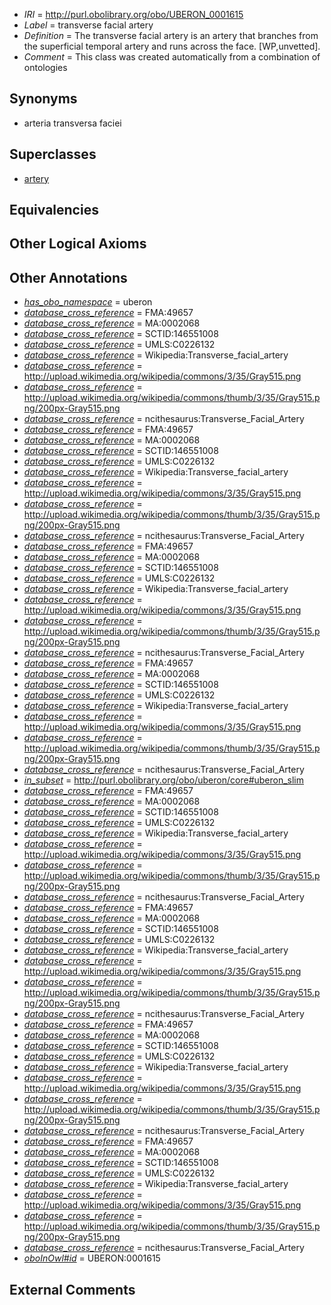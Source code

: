  * *IRI* = http://purl.obolibrary.org/obo/UBERON_0001615
 * *Label* = transverse facial artery
 * *Definition* = The transverse facial artery is an artery that branches from the superficial temporal artery and runs across the face. [WP,unvetted].
 * *Comment* = This class was created automatically from a combination of ontologies

## Synonyms

 * arteria transversa faciei

## Superclasses

 * [artery](../../UBERON/37/UBERON_0001637.md)

## Equivalencies


## Other Logical Axioms


## Other Annotations

 * *[has_obo_namespace](../../ce/oboInOwl#hasOBONamespace.md)* = uberon
 * *[database_cross_reference](../../ef/oboInOwl#hasDbXref.md)* = FMA:49657
 * *[database_cross_reference](../../ef/oboInOwl#hasDbXref.md)* = MA:0002068
 * *[database_cross_reference](../../ef/oboInOwl#hasDbXref.md)* = SCTID:146551008
 * *[database_cross_reference](../../ef/oboInOwl#hasDbXref.md)* = UMLS:C0226132
 * *[database_cross_reference](../../ef/oboInOwl#hasDbXref.md)* = Wikipedia:Transverse_facial_artery
 * *[database_cross_reference](../../ef/oboInOwl#hasDbXref.md)* = http://upload.wikimedia.org/wikipedia/commons/3/35/Gray515.png
 * *[database_cross_reference](../../ef/oboInOwl#hasDbXref.md)* = http://upload.wikimedia.org/wikipedia/commons/thumb/3/35/Gray515.png/200px-Gray515.png
 * *[database_cross_reference](../../ef/oboInOwl#hasDbXref.md)* = ncithesaurus:Transverse_Facial_Artery
 * *[database_cross_reference](../../ef/oboInOwl#hasDbXref.md)* = FMA:49657
 * *[database_cross_reference](../../ef/oboInOwl#hasDbXref.md)* = MA:0002068
 * *[database_cross_reference](../../ef/oboInOwl#hasDbXref.md)* = SCTID:146551008
 * *[database_cross_reference](../../ef/oboInOwl#hasDbXref.md)* = UMLS:C0226132
 * *[database_cross_reference](../../ef/oboInOwl#hasDbXref.md)* = Wikipedia:Transverse_facial_artery
 * *[database_cross_reference](../../ef/oboInOwl#hasDbXref.md)* = http://upload.wikimedia.org/wikipedia/commons/3/35/Gray515.png
 * *[database_cross_reference](../../ef/oboInOwl#hasDbXref.md)* = http://upload.wikimedia.org/wikipedia/commons/thumb/3/35/Gray515.png/200px-Gray515.png
 * *[database_cross_reference](../../ef/oboInOwl#hasDbXref.md)* = ncithesaurus:Transverse_Facial_Artery
 * *[database_cross_reference](../../ef/oboInOwl#hasDbXref.md)* = FMA:49657
 * *[database_cross_reference](../../ef/oboInOwl#hasDbXref.md)* = MA:0002068
 * *[database_cross_reference](../../ef/oboInOwl#hasDbXref.md)* = SCTID:146551008
 * *[database_cross_reference](../../ef/oboInOwl#hasDbXref.md)* = UMLS:C0226132
 * *[database_cross_reference](../../ef/oboInOwl#hasDbXref.md)* = Wikipedia:Transverse_facial_artery
 * *[database_cross_reference](../../ef/oboInOwl#hasDbXref.md)* = http://upload.wikimedia.org/wikipedia/commons/3/35/Gray515.png
 * *[database_cross_reference](../../ef/oboInOwl#hasDbXref.md)* = http://upload.wikimedia.org/wikipedia/commons/thumb/3/35/Gray515.png/200px-Gray515.png
 * *[database_cross_reference](../../ef/oboInOwl#hasDbXref.md)* = ncithesaurus:Transverse_Facial_Artery
 * *[database_cross_reference](../../ef/oboInOwl#hasDbXref.md)* = FMA:49657
 * *[database_cross_reference](../../ef/oboInOwl#hasDbXref.md)* = MA:0002068
 * *[database_cross_reference](../../ef/oboInOwl#hasDbXref.md)* = SCTID:146551008
 * *[database_cross_reference](../../ef/oboInOwl#hasDbXref.md)* = UMLS:C0226132
 * *[database_cross_reference](../../ef/oboInOwl#hasDbXref.md)* = Wikipedia:Transverse_facial_artery
 * *[database_cross_reference](../../ef/oboInOwl#hasDbXref.md)* = http://upload.wikimedia.org/wikipedia/commons/3/35/Gray515.png
 * *[database_cross_reference](../../ef/oboInOwl#hasDbXref.md)* = http://upload.wikimedia.org/wikipedia/commons/thumb/3/35/Gray515.png/200px-Gray515.png
 * *[database_cross_reference](../../ef/oboInOwl#hasDbXref.md)* = ncithesaurus:Transverse_Facial_Artery
 * *[in_subset](../../et/oboInOwl#inSubset.md)* = http://purl.obolibrary.org/obo/uberon/core#uberon_slim
 * *[database_cross_reference](../../ef/oboInOwl#hasDbXref.md)* = FMA:49657
 * *[database_cross_reference](../../ef/oboInOwl#hasDbXref.md)* = MA:0002068
 * *[database_cross_reference](../../ef/oboInOwl#hasDbXref.md)* = SCTID:146551008
 * *[database_cross_reference](../../ef/oboInOwl#hasDbXref.md)* = UMLS:C0226132
 * *[database_cross_reference](../../ef/oboInOwl#hasDbXref.md)* = Wikipedia:Transverse_facial_artery
 * *[database_cross_reference](../../ef/oboInOwl#hasDbXref.md)* = http://upload.wikimedia.org/wikipedia/commons/3/35/Gray515.png
 * *[database_cross_reference](../../ef/oboInOwl#hasDbXref.md)* = http://upload.wikimedia.org/wikipedia/commons/thumb/3/35/Gray515.png/200px-Gray515.png
 * *[database_cross_reference](../../ef/oboInOwl#hasDbXref.md)* = ncithesaurus:Transverse_Facial_Artery
 * *[database_cross_reference](../../ef/oboInOwl#hasDbXref.md)* = FMA:49657
 * *[database_cross_reference](../../ef/oboInOwl#hasDbXref.md)* = MA:0002068
 * *[database_cross_reference](../../ef/oboInOwl#hasDbXref.md)* = SCTID:146551008
 * *[database_cross_reference](../../ef/oboInOwl#hasDbXref.md)* = UMLS:C0226132
 * *[database_cross_reference](../../ef/oboInOwl#hasDbXref.md)* = Wikipedia:Transverse_facial_artery
 * *[database_cross_reference](../../ef/oboInOwl#hasDbXref.md)* = http://upload.wikimedia.org/wikipedia/commons/3/35/Gray515.png
 * *[database_cross_reference](../../ef/oboInOwl#hasDbXref.md)* = http://upload.wikimedia.org/wikipedia/commons/thumb/3/35/Gray515.png/200px-Gray515.png
 * *[database_cross_reference](../../ef/oboInOwl#hasDbXref.md)* = ncithesaurus:Transverse_Facial_Artery
 * *[database_cross_reference](../../ef/oboInOwl#hasDbXref.md)* = FMA:49657
 * *[database_cross_reference](../../ef/oboInOwl#hasDbXref.md)* = MA:0002068
 * *[database_cross_reference](../../ef/oboInOwl#hasDbXref.md)* = SCTID:146551008
 * *[database_cross_reference](../../ef/oboInOwl#hasDbXref.md)* = UMLS:C0226132
 * *[database_cross_reference](../../ef/oboInOwl#hasDbXref.md)* = Wikipedia:Transverse_facial_artery
 * *[database_cross_reference](../../ef/oboInOwl#hasDbXref.md)* = http://upload.wikimedia.org/wikipedia/commons/3/35/Gray515.png
 * *[database_cross_reference](../../ef/oboInOwl#hasDbXref.md)* = http://upload.wikimedia.org/wikipedia/commons/thumb/3/35/Gray515.png/200px-Gray515.png
 * *[database_cross_reference](../../ef/oboInOwl#hasDbXref.md)* = ncithesaurus:Transverse_Facial_Artery
 * *[database_cross_reference](../../ef/oboInOwl#hasDbXref.md)* = FMA:49657
 * *[database_cross_reference](../../ef/oboInOwl#hasDbXref.md)* = MA:0002068
 * *[database_cross_reference](../../ef/oboInOwl#hasDbXref.md)* = SCTID:146551008
 * *[database_cross_reference](../../ef/oboInOwl#hasDbXref.md)* = UMLS:C0226132
 * *[database_cross_reference](../../ef/oboInOwl#hasDbXref.md)* = Wikipedia:Transverse_facial_artery
 * *[database_cross_reference](../../ef/oboInOwl#hasDbXref.md)* = http://upload.wikimedia.org/wikipedia/commons/3/35/Gray515.png
 * *[database_cross_reference](../../ef/oboInOwl#hasDbXref.md)* = http://upload.wikimedia.org/wikipedia/commons/thumb/3/35/Gray515.png/200px-Gray515.png
 * *[database_cross_reference](../../ef/oboInOwl#hasDbXref.md)* = ncithesaurus:Transverse_Facial_Artery
 * *[oboInOwl#id](../../id/oboInOwl#id.md)* = UBERON:0001615

## External Comments

